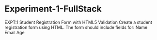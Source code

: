 # Experiment-1-FullStack
EXPT:1 Student Registration Form with HTML5 Validation
Create a student registration form using HTML. The form should include fields for: Name Email Age
